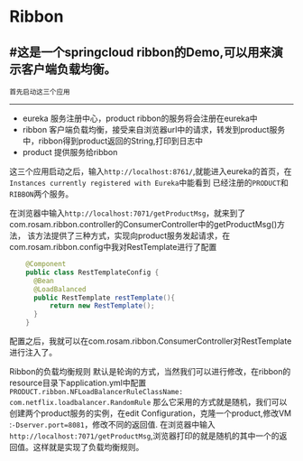 Ribbon
===

#这是一个springcloud ribbon的Demo,可以用来演示客户端负载均衡。
---
    首先启动这三个应用
---
* eureka 服务注册中心，product ribbon的服务将会注册在eureka中
* ribbon 客户端负载均衡，接受来自浏览器url中的请求，转发到product服务中，ribbon得到product返回的String,打印到日志中
* product 提供服务给ribbon
    
这三个应用启动之后，输入`http://localhost:8761/`,就能进入eureka的首页，在`Instances currently registered with Eureka`中能看到
    已经注册的`PRODUCT`和`RIBBON`两个服务。
    
在浏览器中输入`http://localhost:7071/getProductMsg`，就来到了com.rosam.ribbon.controller的ConsumerController中的getProductMsg()方法，
    该方法提供了三种方式，实现向product服务发起请求，在com.rosam.ribbon.config中我对RestTemplate进行了配置<br>

```Java
    @Component
    public class RestTemplateConfig {
      @Bean
      @LoadBalanced
      public RestTemplate restTemplate(){
          return new RestTemplate();
      }
    }
```
配置之后，我就可以在com.rosam.ribbon.ConsumerController对RestTemplate进行注入了。

Ribbon的负载均衡规则
默认是轮询的方式，当然我们可以进行修改，在ribbon的resource目录下application.yml中配置
`PRODUCT.ribbon.NFLoadBalancerRuleClassName: com.netflix.loadbalancer.RandomRule`
那么它采用的方式就是随机，我们可以创建两个product服务的实例，在edit Configuration，克隆一个product,修改VM :`-Dserver.port=8081`，修改不同的返回值.
在浏览器中输入`http://localhost:7071/getProductMsg`,浏览器打印的就是随机的其中一个的返回值。这样就是实现了负载均衡规则。
    
    

